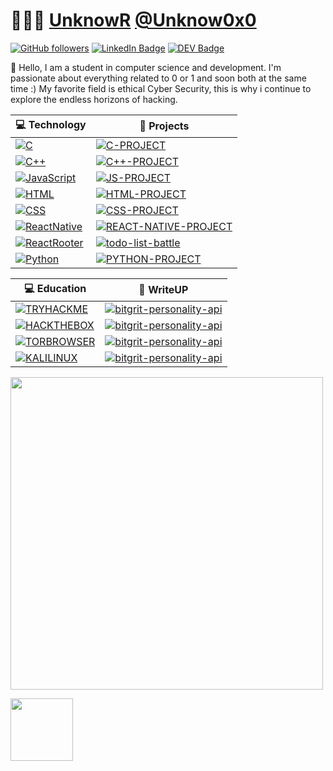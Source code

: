 # 👨🏻‍💻 [UnknowR](https://unknown.dev) [@Unknow0x0](https://Unknow0x0.dev)

[![GitHub followers](https://img.shields.io/github/followers/ashleymavericks?label=Follow&style=social)](https://github.com/Unknown-0x0/?tab=follow)
[![LinkedIn Badge](https://img.shields.io/badge/-LinkedIn-blue?style=social&logo=Linkedin&logoColor=blue&link=https://www.linkedin.com/in/ashleymavericks/)](https://www.linkedin.com/in/raphael-dmchy-247317233/)
[![DEV Badge](https://img.shields.io/badge/-DEV-c14438?style=social&logo=Dev.to&logoColor=black&link=https://dev.to/ashleymavericks)](https://dev.to/unknowatrd)

:wave: Hello, I am a student in computer science and development. I'm passionate about everything related to 0 or 1 and soon both at the same time :)
My favorite field is ethical Cyber Security, this is why i continue to explore the endless horizons of hacking.


<!-- START OF PROFILE STACK, DO NOT REMOVE -->
| 💻 **Technology** | 🚀 **Projects** |
| - | - |
| [![C](https://img.shields.io/badge/C-00599C?style=for-the-badge&logo=c&logoColor=white)](https://flask.palletsprojects.com/en/2.1.x/) | [![C-PROJECT](https://img.shields.io/static/v1?label=&message=C-PROJECT&color=000605&logo=github&logoColor=FFFFFF&labelColor=000605)](https://github.com/Unknown-0x0/myGlobal-Project/tree/main/C)  | 
| [![C++](https://img.shields.io/badge/C%2B%2B-00599C?style=for-the-badge&logo=c%2B%2B&logoColor=white)](https://flask.palletsprojects.com/en/2.1.x/) | [![C++-PROJECT](https://img.shields.io/static/v1?label=&message=CPP-PROJECT&color=000605&logo=github&logoColor=FFFFFF&labelColor=000605)](https://github.com/Unknown-0x0/myGlobal-Project/tree/main/CPP)  | 
| [![JavaScript](https://img.shields.io/badge/JavaScript-F7DF1E?style=for-the-badge&logo=javascript&logoColor=black)](https://javascript.info/) | [![JS-PROJECT](https://img.shields.io/static/v1?label=&message=JS-PROJECT&color=000605&logo=github&logoColor=FFFFFF&labelColor=000605)](https://github.com/Unknown-0x0/myGlobal-Project/tree/main/JavaScript) 
| [![HTML]( 	https://img.shields.io/badge/HTML-239120?style=for-the-badge&logo=html5&logoColor=white)](https://javascript.info/) | [![HTML-PROJECT](https://img.shields.io/static/v1?label=&message=HTML-PROJECT&color=000605&logo=github&logoColor=FFFFFF&labelColor=000605)](https://github.com/Unknown-0x0/myGlobal-Project/tree/main/JavaScript) 
| [![CSS](https://img.shields.io/badge/CSS-239120?&style=for-the-badge&logo=css3&logoColor=white)](https://javascript.info/) | [![CSS-PROJECT](https://img.shields.io/static/v1?label=&message=CSS-PROJECT&color=000605&logo=github&logoColor=FFFFFF&labelColor=000605)](https://github.com/Unknown-0x0/myGlobal-Project/tree/main/JavaScript) 
| [![ReactNative](https://img.shields.io/badge/React_Native-20232A?style=for-the-badge&logo=react&logoColor=61DAFB)]() | [![REACT-NATIVE-PROJECT](https://img.shields.io/static/v1?label=&message=REACT-NATIVE-PROJECT%20(WIP)&color=000605&logo=github&logoColor=FFFFFF&labelColor=000605)](https://github.com/Unknown-0x0/myGlobal-Project/tree/main/ReactNative/IOS-MOBILE-APP) |
| [![ReactRooter](https://img.shields.io/badge/React_Router-CA4245?style=for-the-badge&logo=react-router&logoColor=white)](https://www.djangoproject.com/) | [![todo-list-battle](https://img.shields.io/static/v1?label=&message=todo-list-battle%20(WIP)&color=000605&logo=github&logoColor=FFFFFF&labelColor=000605)]() |
| [![Python](https://img.shields.io/badge/Python-3776AB?style=for-the-badge&logo=python&logoColor=white)](https://www.python.org/) | [![PYTHON-PROJECT](https://img.shields.io/static/v1?label=&message=PYTHON-PROJECT&color=000605&logo=github&logoColor=FFFFFF&labelColor=000605)](https://github.com/Unknown-0x0/myGlobal-Project/tree/main/Python) |
<!-- END OF PROFILE STACK, DO NOT REMOVE -->

| 💻 **Education** | 🚀 **WriteUP** |
| - | - |
| [![TRYHACKME](https://img.shields.io/badge/-TryHackMe-%23212C42?style=for-the-badge&logo=tryhackme&logoColor=white)](https://flask.palletsprojects.com/en/2.1.x/) | [![bitgrit-personality-api](https://img.shields.io/static/v1?label=&message=TryWU&color=000605&logo=github&logoColor=FFFFFF&labelColor=000605)](https://tryhackme.com/p/Plak2Frappe)  |
| [![HACKTHEBOX](https://img.shields.io/badge/-HackTheBox-%239FEF00?style=for-the-badge&logo=hackthebox&logoColor=white)](https://flask.palletsprojects.com/en/2.1.x/) | [![bitgrit-personality-api](https://img.shields.io/static/v1?label=&message=HtbWU&color=000605&logo=github&logoColor=FFFFFF&labelColor=000605)]()  |
| [![TORBROWSER](https://img.shields.io/badge/-Tor%20Browser-%237D4698?style=for-the-badge&logo=torbrowser&logoColor=white)](https://flask.palletsprojects.com/en/2.1.x/) | [![bitgrit-personality-api](https://img.shields.io/static/v1?label=&message=TbWU&color=000605&logo=github&logoColor=FFFFFF&labelColor=000605)]()  |
| [![KALILINUX](https://img.shields.io/badge/-Kali%20Linux-%23557C94?style=for-the-badge&logo=kalilinux&logoColor=white)](https://flask.palletsprojects.com/en/2.1.x/) | [![bitgrit-personality-api](https://img.shields.io/static/v1?label=&message=KlWU&color=000605&logo=github&logoColor=FFFFFF&labelColor=000605)]()  |
<!-- END OF PROFILE STACK, DO NOT REMOVE -->



<p align="left">
  <img width="500" src="https://media.tenor.com/yNq8PTrXLdgAAAAd/zoro-roronoa-zoro.gif">

</p>

<div>
    <img src="https://tenor.com/rpi3yJ2lDzU.gif" width="100" height="100"/>
</div>
